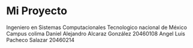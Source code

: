 # Mi Proyecto
Ingeniero en Sistemas Computacionales
Tecnologico nacional de México Campus colima
Daniel Alejandro Alcaraz González 20460108
Angel Luis Pacheco Salazar 20460214
 